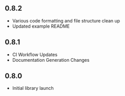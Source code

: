## 0.8.2

* Various code formatting and file structure clean up
* Updated example README

## 0.8.1

* CI Workflow Updates
* Documentation Generation Changes

## 0.8.0

* Initial library launch


